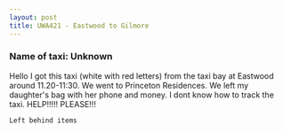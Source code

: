 ```yaml
---
layout: post
title: UWA421 - Eastwood to Gilmore
---
```


### Name of taxi: Unknown

Hello I got this taxi (white with red letters) from the taxi bay at Eastwood around 11.20-11:30. We went to Princeton Residences. We left my daughter's bag with her phone and money. I dont know how to track the taxi. HELP!!!!! PLEASE!!!

```Left behind items```
